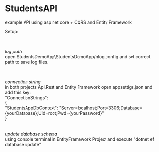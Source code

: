 # StudentsAPI
example API using asp net core + CQRS and Entity Framework


Setup:

<br/><br/>
*log path*<br/>
 open StudentsDemoApp\StudentsDemoApp/nlog.config and set correct path to save log files.
 
 <br/><br/>
 *connection string*<br/>
 in both projects Api.Rest and Entity Framework open appsettigs.json and add this key: <br/>
 "ConnectionStrings": <br/>{<br/>
    "StudentsAppDbContext": "Server=localhost;Port=3306;Database={yourDatabase};Uid=root;Pwd={yourPassword}"
  <br/>}<br/>
  <br/><br/>
  *update database schema*<br/>
  using console terminal in EntityFramework Project and execute "dotnet ef database update"


